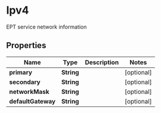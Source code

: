

# Ipv4

EPT service network information

## Properties

| Name | Type | Description | Notes |
|------------ | ------------- | ------------- | -------------|
|**primary** | **String** |  |  [optional] |
|**secondary** | **String** |  |  [optional] |
|**networkMask** | **String** |  |  [optional] |
|**defaultGateway** | **String** |  |  [optional] |



